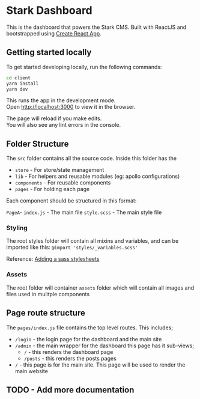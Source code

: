 # Stark Dashboard

This is the dashboard that powers the Stark CMS. Built with ReactJS and
bootstrapped using [Create React App](https://facebook.github.io/create-react-app/docs/getting-started).

## Getting started locally

To get started developing locally, run the following commands:

```bash
cd client
yarn install
yarn dev
```

This runs the app in the development mode.<br>
Open [http://localhost:3000](http://localhost:3000) to view it in the browser.

The page will reload if you make edits.<br>
You will also see any lint errors in the console.

## Folder Structure

The `src` folder contains all the source code. Inside this folder has the

-   `store` - For store/state management
-   `lib` - For helpers and reusable modules (eg: apollo configurations)
-   `components` - For reusable components
-   `pages` - For holding each page

Each component should be structured in this format:

`PageA`-
`index.js` - The main file
`style.scss` - The main style file

### Styling

The root styles folder will contain all mixins and variables, and can be imported like this:
`@import 'styles/_variables.scss'`

Reference: [Adding a sass stylesheets](https://facebook.github.io/create-react-app/docs/adding-a-sass-stylesheet)

### Assets

The root folder will container `assets` folder which will contain all images and files used in
mulitple components

## Page route structure

The `pages/index.js` file contains the top level routes. This includes;

-   `/login` - the login page for the dashboard and the main site
-   `/admin` - the main wrapper for the dashboard this page has it sub-views;
    -   `/` - this renders the dashboard page
    -   `/posts` - this renders the posts pages
-   `/` - this page is for the main site. This page will be used to render the main website

## TODO - Add more documentation
